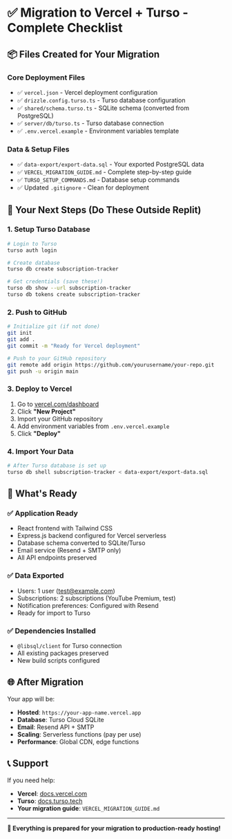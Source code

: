 # ✅ Migration to Vercel + Turso - Complete Checklist

## 📦 Files Created for Your Migration

### Core Deployment Files
- ✅ `vercel.json` - Vercel deployment configuration
- ✅ `drizzle.config.turso.ts` - Turso database configuration  
- ✅ `shared/schema.turso.ts` - SQLite schema (converted from PostgreSQL)
- ✅ `server/db/turso.ts` - Turso database connection
- ✅ `.env.vercel.example` - Environment variables template

### Data & Setup Files
- ✅ `data-export/export-data.sql` - Your exported PostgreSQL data
- ✅ `VERCEL_MIGRATION_GUIDE.md` - Complete step-by-step guide
- ✅ `TURSO_SETUP_COMMANDS.md` - Database setup commands
- ✅ Updated `.gitignore` - Clean for deployment

## 🚀 Your Next Steps (Do These Outside Replit)

### 1. Setup Turso Database
```bash
# Login to Turso
turso auth login

# Create database
turso db create subscription-tracker

# Get credentials (save these!)
turso db show --url subscription-tracker
turso db tokens create subscription-tracker
```

### 2. Push to GitHub
```bash
# Initialize git (if not done)
git init
git add .
git commit -m "Ready for Vercel deployment"

# Push to your GitHub repository
git remote add origin https://github.com/yourusername/your-repo.git
git push -u origin main
```

### 3. Deploy to Vercel
1. Go to [vercel.com/dashboard](https://vercel.com/dashboard)
2. Click **"New Project"**
3. Import your GitHub repository
4. Add environment variables from `.env.vercel.example`
5. Click **"Deploy"**

### 4. Import Your Data
```bash
# After Turso database is set up
turso db shell subscription-tracker < data-export/export-data.sql
```

## 🎯 What's Ready

### ✅ Application Ready
- React frontend with Tailwind CSS
- Express.js backend configured for Vercel serverless
- Database schema converted to SQLite/Turso
- Email service (Resend + SMTP only)
- All API endpoints preserved

### ✅ Data Exported
- Users: 1 user (test@example.com)
- Subscriptions: 2 subscriptions (YouTube Premium, test)
- Notification preferences: Configured with Resend
- Ready for import to Turso

### ✅ Dependencies Installed
- `@libsql/client` for Turso connection
- All existing packages preserved
- New build scripts configured

## 🌐 After Migration

Your app will be:
- **Hosted**: `https://your-app-name.vercel.app`
- **Database**: Turso Cloud SQLite
- **Email**: Resend API + SMTP
- **Scaling**: Serverless functions (pay per use)
- **Performance**: Global CDN, edge functions

## 📞 Support

If you need help:
- **Vercel**: [docs.vercel.com](https://docs.vercel.com)
- **Turso**: [docs.turso.tech](https://docs.turso.tech)
- **Your migration guide**: `VERCEL_MIGRATION_GUIDE.md`

---

**🎉 Everything is prepared for your migration to production-ready hosting!**